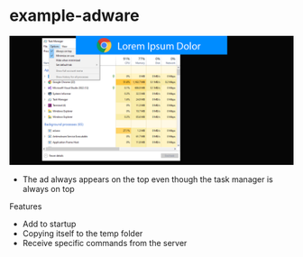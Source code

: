 # example-adware

![](https://raw.githubusercontent.com/l0ngspace/example-adware/main/ss.png)

* The ad always appears on the top even though the task manager is always on top

Features

* Add to startup
* Copying itself to the temp folder
* Receive specific commands from the server
